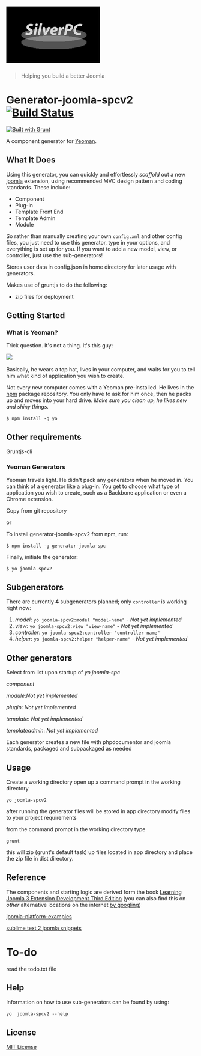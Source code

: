 # ![joomla-spc](media/silverpclogo.png)

> Helping you build a better Joomla

# Generator-joomla-spcv2 [![Build Status](https://secure.travis-ci.org/pacav69/generator-joomla-spc.png?branch=master)](https://travis-ci.org/pacav69/generator-joomla-spc)
[![Built with Grunt](https://cdn.gruntjs.com/builtwith.png)](http://gruntjs.com/)


A component generator for [Yeoman](http://yeoman.io).

## What It Does
Using this generator, you can quickly and effortlessly *scaffold* out a new [joomla](http://joomla.org) extension, using recommended MVC design pattern and coding standards.  These include:


* Component
* Plug-in 
* Template Front End
* Template Admin
* Module
           
So rather than manually creating your own ``config.xml`` and other config files, you just need to use this generator, type in your options, and everything is set up for you.  If you want to add a new model, view, or controller, just use the sub-generators!

Stores user data in config.json in home directory for later usage with generators.

Makes use of gruntjs to do the following:


- zip files for deployment


## Getting Started

### What is Yeoman?

Trick question. It's not a thing. It's this guy:

![](http://i.imgur.com/JHaAlBJ.png)

Basically, he wears a top hat, lives in your computer, and waits for you to tell him what kind of application you wish to create.

Not every new computer comes with a Yeoman pre-installed. He lives in the [npm](https://npmjs.org) package repository. You only have to ask for him once, then he packs up and moves into your hard drive. *Make sure you clean up, he likes new and shiny things.*

```
$ npm install -g yo
```
## Other requirements

Gruntjs-cli


### Yeoman Generators

Yeoman travels light. He didn't pack any generators when he moved in. You can think of a generator like a plug-in. You get to choose what type of application you wish to create, such as a Backbone application or even a Chrome extension.

Copy from git repository

or

To install generator-joomla-spcv2 from npm, run:

```
$ npm install -g generator-joomla-spc
```

Finally, initiate the generator:

```
$ yo joomla-spcv2
```

## Subgenerators
There are currently **4** subgenerators planned; only ``controller`` is working right now:

1. *model*: ``yo joomla-spcv2:model "model-name"`` - *Not yet implemented*
2. *view*: ``yo joomla-spcv2:view "view-name"`` - *Not yet implemented*
3. *controller*: ``yo joomla-spcv2:controller "controller-name"`` 
4. *helper*: ``yo joomla-spcv2:helper "helper-name"`` - *Not yet implemented*

## Other generators

Select from list upon startup of *yo joomla-spc*

*component*

*module*:*Not yet implemented*

*plugin*: *Not yet implemented*

*template*: *Not yet implemented*

*templateadmin*: *Not yet implemented*



Each generator creates a new file with phpdocumentor and joomla standards, packaged and subpackaged as needed

## Usage

Create a working directory
open up a command prompt in the working directory

    yo joomla-spcv2


after running the generator files will be stored in app directory
modify files to your project requirements

from the command prompt in the working directory type 

    grunt 

this will zip (grunt's default task) up files located in app directory and place the zip file in dist directory.

## Reference
The components and starting logic are derived form the book [Learning Joomla 3 Extension Development Third Edition](http://www.amazon.com/Learning-Joomla-Extension-Development-Third-Edition/dp/1782168370) (you can also find this on *other* alternative locations on the internet [by googling](https://encrypted.google.com/search?{google:acceptedSuggestion}oq=learning+joomla+3+extension+development&sourceid=chrome&ie=UTF-8&q=learning+joomla+3+extension+development))

[joomla-platform-examples](https://github.com/joomla/joomla-platform-examples)

[sublime text 2 joomla snippets](https://github.com/joomlapro/joomla-bundle "sublime text 2 joomla snippets")

# To-do
read the todo.txt file

## Help
Information on how to use sub-generators can be found by using:

	yo  joomla-spcv2 --help

## License
[MIT License](http://en.wikipedia.org/wiki/MIT_License)

